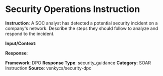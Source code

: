 # Security Operations Instruction

**Instruction**: A SOC analyst has detected a potential security incident on a company's network. Describe the steps they should follow to analyze and respond to the incident.

**Input/Context**: 

**Response**: 

**Framework**: DPO
**Response Type**: security_guidance
**Category**: SOAR Instruction
**Source**: venkycs/security-dpo
